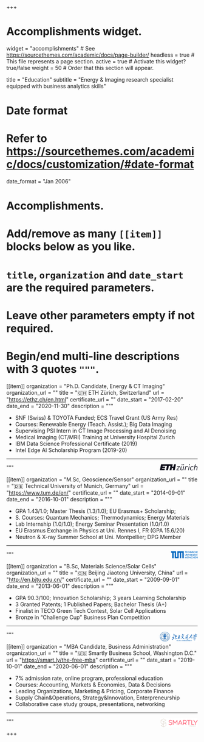 +++
# Accomplishments widget.
widget = "accomplishments"  # See https://sourcethemes.com/academic/docs/page-builder/
headless = true  # This file represents a page section.
active = true  # Activate this widget? true/false
weight = 50  # Order that this section will appear.

title = "Education"
subtitle = "Energy & Imaging research specialist equipped with business analytics skills"

# Date format
#   Refer to https://sourcethemes.com/academic/docs/customization/#date-format
date_format = "Jan 2006"

# Accomplishments.
#   Add/remove as many `[[item]]` blocks below as you like.
#   `title`, `organization` and `date_start` are the required parameters.
#   Leave other parameters empty if not required.
#   Begin/end multi-line descriptions with 3 quotes `"""`.

[[item]]
  organization = "Ph.D. Candidate, Energy & CT Imaging"
  organization_url = ""
  title = "🇨🇭 ETH Zürich, Switzerland"
  url = "https://ethz.ch/en.html"
  certificate_url = ""
  date_start = "2017-02-20"
  date_end = "2020-11-30"
  description = """
  * SNF (Swiss) & TOYOTA Funded; ECS Travel Grant (US Army Res)
  * Courses: Renewable Energy (Teach. Assist.); Big Data Imaging
  * Supervising PSI Intern in CT Image Processing and AI Denoising
  * Medical Imaging (CT/MRI) Training at University Hospital Zurich
  * IBM Data Science Professional Certificate (2019)
  * Intel Edge AI Scholarship Program (2019-20)
  ---  
 <img src="https://github.com/XuHongCN/academia/raw/master/static/img/eth.png" style="float:right" width="100px">
  """

[[item]]
  organization = "M.Sc, Geoscience/Sensor"
  organization_url = ""
  title = ":de: Technical University of Munich, Germany"
  url = "https://www.tum.de/en/"
  certificate_url = ""
  date_start = "2014-09-01"
  date_end = "2016-10-01"
  description = """
  * GPA 1.43/1.0; Master Thesis (1.3/1.0); EU Erasmus+ Scholarship; 
  * S. Courses: Quantum Mechanics; Thermodynamics; Energy Materials
  * Lab Internship (1.0/1.0); Energy Seminar Presentation (1.0/1.0)
  * EU Erasmus Exchange in Physics at Uni. Rennes I, FR (GPA 15.6/20)
  * Neutron & X-ray Summer School at Uni. Montpellier; DPG Member
  ---
 <img src="https://github.com/XuHongCN/academia/raw/master/static/img/tum.png" style="float:right" width="70px">
  """

[[item]]
  organization = "B.Sc, Materials Science/Solar Cells"
  organization_url = ""
  title = ":cn: Beijing Jiaotong University, China"
  url = "http://en.bjtu.edu.cn/"
  certificate_url = ""
  date_start = "2009-09-01"
  date_end = "2013-06-01"
  description = """
  * GPA 90.3/100; Innovation Scholarship; 3 years Learning Scholarship
  * 3 Granted Patents; 1 Published Papers; Bachelor Thesis (A+)
  * Finalist in TECO Green Tech Contest, Solar Cell Applications
  * Bronze in “Challenge Cup” Business Plan Competition
  ---  
 <img src="https://github.com/XuHongCN/academia/raw/master/static/img/bjtu.png" style="float:right" width="100px">
  """
 
 [[item]]
  organization = "MBA Candidate, Business Administration"
  organization_url = ""
  title = ":us: Smartly Business School, Washington D.C."
  url = "https://smart.ly/the-free-mba"
  certificate_url = ""
  date_start = "2019-10-01"
  date_end = "2020-06-01"
  description = """
  * 7% admission rate, online program, professional education
  * Courses: Accounting, Markets & Economies, Data & Decisions
  * Leading Organizations, Marketing & Pricing, Corporate Finance
  * Supply Chain&Operations, Strategy&Innovation, Enterpreneurship
  * Collaborative case study groups, presentations, networking
  ---
  <img src="https://github.com/XuHongCN/academia/raw/master/static/img/smartly.png" style="float:right" width="100px">
  """

+++
